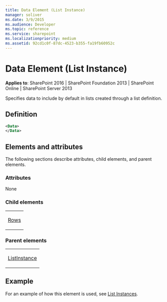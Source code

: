 ```yaml
---
title: Data Element (List Instance)
manager: soliver
ms.date: 3/9/2015
ms.audience: Developer
ms.topic: reference
ms.service: sharepoint
ms.localizationpriority: medium
ms.assetid: 92cd1c0f-87dc-4523-b355-fa19fb60952c
---
```


# Data Element (List Instance)

**Applies to**: SharePoint 2016 | SharePoint Foundation 2013 | SharePoint Online | SharePoint Server 2013

Specifies data to include by default in lists created through a list definition.

## Definition

```XML
<Data>
</Data>
```

## Elements and attributes

The following sections describe attributes, child elements, and parent elements.

### Attributes

None

### Child elements

<table>
<colgroup>
<col width="100%" />
</colgroup>
<tbody>
<tr class="odd">
<td align="left"><p><a href="rows-element-list-instance.md">Rows</a></p></td>
</tr>
</tbody>
</table>

### Parent elements

<table>
<colgroup>
<col width="100%" />
</colgroup>
<tbody>
<tr class="odd">
<td align="left"><p><a href="listinstance-element-list-instance.md">ListInstance</a></p></td>
</tr>
</tbody>
</table>

## Example

For an example of how this element is used, see [List Instances](list-instances.md).

<br/>






